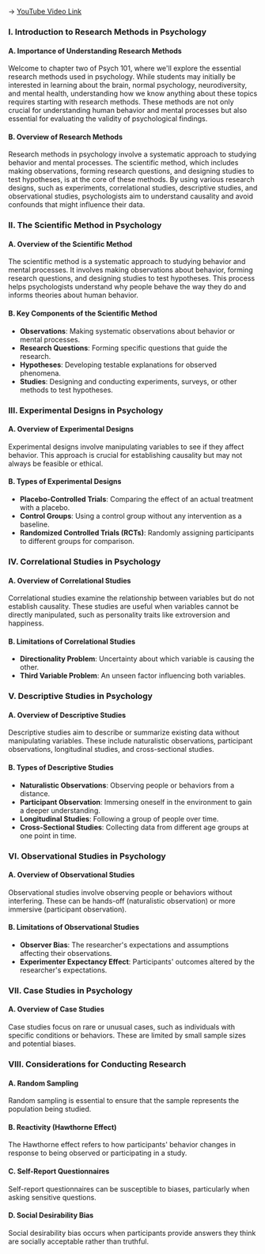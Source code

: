 -> [YouTube Video Link](https://www.youtube.com/watch?v=ECnMA8S0mBk&list=PLWoagukcejEx2ekCL_IH8oE0tSwwYvvtJ&index=3&pp=iAQB)

### I. Introduction to Research Methods in Psychology
#### A. Importance of Understanding Research Methods

Welcome to chapter two of Psych 101, where we'll explore the essential research methods used in psychology. While students may initially be interested in learning about the brain, normal psychology, neurodiversity, and mental health, understanding how we know anything about these topics requires starting with research methods. These methods are not only crucial for understanding human behavior and mental processes but also essential for evaluating the validity of psychological findings.

#### B. Overview of Research Methods

Research methods in psychology involve a systematic approach to studying behavior and mental processes. The scientific method, which includes making observations, forming research questions, and designing studies to test hypotheses, is at the core of these methods. By using various research designs, such as experiments, correlational studies, descriptive studies, and observational studies, psychologists aim to understand causality and avoid confounds that might influence their data.

### II. The Scientific Method in Psychology
#### A. Overview of the Scientific Method

The scientific method is a systematic approach to studying behavior and mental processes. It involves making observations about behavior, forming research questions, and designing studies to test hypotheses. This process helps psychologists understand why people behave the way they do and informs theories about human behavior.

#### B. Key Components of the Scientific Method

- **Observations**: Making systematic observations about behavior or mental processes.
- **Research Questions**: Forming specific questions that guide the research.
- **Hypotheses**: Developing testable explanations for observed phenomena.
- **Studies**: Designing and conducting experiments, surveys, or other methods to test hypotheses.

### III. Experimental Designs in Psychology
#### A. Overview of Experimental Designs

Experimental designs involve manipulating variables to see if they affect behavior. This approach is crucial for establishing causality but may not always be feasible or ethical.

#### B. Types of Experimental Designs

- **Placebo-Controlled Trials**: Comparing the effect of an actual treatment with a placebo.
- **Control Groups**: Using a control group without any intervention as a baseline.
- **Randomized Controlled Trials (RCTs)**: Randomly assigning participants to different groups for comparison.

### IV. Correlational Studies in Psychology
#### A. Overview of Correlational Studies

Correlational studies examine the relationship between variables but do not establish causality. These studies are useful when variables cannot be directly manipulated, such as personality traits like extroversion and happiness.

#### B. Limitations of Correlational Studies

- **Directionality Problem**: Uncertainty about which variable is causing the other.
- **Third Variable Problem**: An unseen factor influencing both variables.

### V. Descriptive Studies in Psychology
#### A. Overview of Descriptive Studies

Descriptive studies aim to describe or summarize existing data without manipulating variables. These include naturalistic observations, participant observations, longitudinal studies, and cross-sectional studies.

#### B. Types of Descriptive Studies

- **Naturalistic Observations**: Observing people or behaviors from a distance.
- **Participant Observation**: Immersing oneself in the environment to gain a deeper understanding.
- **Longitudinal Studies**: Following a group of people over time.
- **Cross-Sectional Studies**: Collecting data from different age groups at one point in time.

### VI. Observational Studies in Psychology
#### A. Overview of Observational Studies

Observational studies involve observing people or behaviors without interfering. These can be hands-off (naturalistic observation) or more immersive (participant observation).

#### B. Limitations of Observational Studies

- **Observer Bias**: The researcher's expectations and assumptions affecting their observations.
- **Experimenter Expectancy Effect**: Participants' outcomes altered by the researcher's expectations.

### VII. Case Studies in Psychology
#### A. Overview of Case Studies

Case studies focus on rare or unusual cases, such as individuals with specific conditions or behaviors. These are limited by small sample sizes and potential biases.

### VIII. Considerations for Conducting Research
#### A. Random Sampling

Random sampling is essential to ensure that the sample represents the population being studied.

#### B. Reactivity (Hawthorne Effect)

The Hawthorne effect refers to how participants' behavior changes in response to being observed or participating in a study.

#### C. Self-Report Questionnaires

Self-report questionnaires can be susceptible to biases, particularly when asking sensitive questions.

#### D. Social Desirability Bias

Social desirability bias occurs when participants provide answers they think are socially acceptable rather than truthful.
